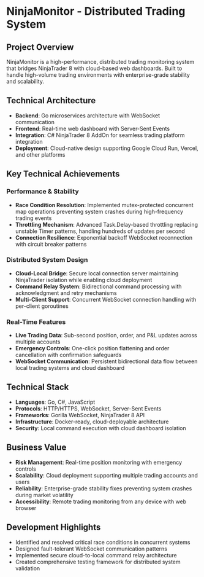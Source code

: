 # NinjaMonitor - Distributed Trading System

## Project Overview
NinjaMonitor is a high-performance, distributed trading monitoring system that bridges NinjaTrader 8 with cloud-based web dashboards. Built to handle high-volume trading environments with enterprise-grade stability and scalability.

## Technical Architecture
- **Backend**: Go microservices architecture with WebSocket communication
- **Frontend**: Real-time web dashboard with Server-Sent Events
- **Integration**: C# NinjaTrader 8 AddOn for seamless trading platform integration
- **Deployment**: Cloud-native design supporting Google Cloud Run, Vercel, and other platforms

## Key Technical Achievements

### Performance & Stability
- **Race Condition Resolution**: Implemented mutex-protected concurrent map operations preventing system crashes during high-frequency trading events
- **Throttling Mechanism**: Advanced Task.Delay-based throttling replacing unstable Timer patterns, handling hundreds of updates per second
- **Connection Resilience**: Exponential backoff WebSocket reconnection with circuit breaker patterns

### Distributed System Design
- **Cloud-Local Bridge**: Secure local connection server maintaining NinjaTrader isolation while enabling cloud deployment
- **Command Relay System**: Bidirectional command processing with acknowledgment and retry mechanisms
- **Multi-Client Support**: Concurrent WebSocket connection handling with per-client goroutines

### Real-Time Features
- **Live Trading Data**: Sub-second position, order, and P&L updates across multiple accounts
- **Emergency Controls**: One-click position flattening and order cancellation with confirmation safeguards
- **WebSocket Communication**: Persistent bidirectional data flow between local trading systems and cloud dashboard

## Technical Stack
- **Languages**: Go, C#, JavaScript
- **Protocols**: HTTP/HTTPS, WebSocket, Server-Sent Events
- **Frameworks**: Gorilla WebSocket, NinjaTrader 8 API
- **Infrastructure**: Docker-ready, cloud-deployable architecture
- **Security**: Local command execution with cloud dashboard isolation

## Business Value
- **Risk Management**: Real-time position monitoring with emergency controls
- **Scalability**: Cloud deployment supporting multiple trading accounts and users  
- **Reliability**: Enterprise-grade stability fixes preventing system crashes during market volatility
- **Accessibility**: Remote trading monitoring from any device with web browser

## Development Highlights
- Identified and resolved critical race conditions in concurrent systems
- Designed fault-tolerant WebSocket communication patterns
- Implemented secure cloud-to-local command relay architecture
- Created comprehensive testing framework for distributed system validation